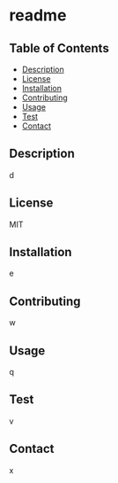 # readme

## Table of Contents
* [Description](#description)
* [License](#license)
* [Installation](#installation)
* [Contributing](#contributing)
* [Usage](#usage)
* [Test](#test)
* [Contact](#contact)

## Description
d

## License
MIT

## Installation
e

## Contributing
w

## Usage
q

## Test
v

## Contact
x
